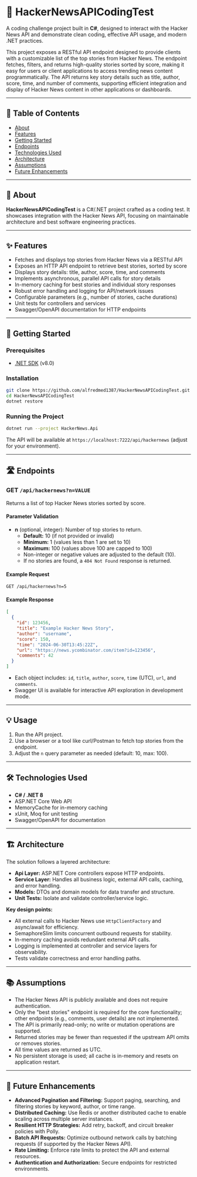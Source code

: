 # 🚀 HackerNewsAPICodingTest

A coding challenge project built in **C#**, designed to interact with the Hacker News API and demonstrate clean coding, effective API usage, and modern .NET practices.

This project exposes a RESTful API endpoint designed to provide clients with a customizable list of the top stories from Hacker News. The endpoint fetches, filters, and returns high-quality stories sorted by score, making it easy for users or client applications to access trending news content programmatically. The API returns key story details such as title, author, score, time, and number of comments, supporting efficient integration and display of Hacker News content in other applications or dashboards.

---

## 📝 Table of Contents

- [About](#about)
- [Features](#features)
- [Getting Started](#getting-started)
- [Endpoints](#endpoints)
- [Technologies Used](#technologies-used)
- [Architecture](#architecture)
- [Assumptions](#assumptions)
- [Future Enhancements](#future-enhancements)

---

## 📖 About

**HackerNewsAPICodingTest** is a C#/.NET project crafted as a coding test. It showcases integration with the Hacker News API, focusing on maintainable architecture and best software engineering practices.

---

## ✨ Features

- Fetches and displays top stories from Hacker News via a RESTful API
- Exposes an HTTP API endpoint to retrieve best stories, sorted by score
- Displays story details: title, author, score, time, and comments
- Implements asynchronous, parallel API calls for story details
- In-memory caching for best stories and individual story responses
- Robust error handling and logging for API/network issues
- Configurable parameters (e.g., number of stories, cache durations)
- Unit tests for controllers and services
- Swagger/OpenAPI documentation for HTTP endpoints

---

## 🚀 Getting Started

### Prerequisites

- [.NET SDK](https://dotnet.microsoft.com/download) (v8.0)

### Installation

```bash
git clone https://github.com/alfredmed1387/HackerNewsAPICodingTest.git
cd HackerNewsAPICodingTest
dotnet restore
```

### Running the Project

```bash
dotnet run --project HackerNews.Api
```

The API will be available at `https://localhost:7222/api/hackernews` (adjust for your environment).

---

## 🛣️ Endpoints

### GET `/api/hackernews?n=VALUE`
 
Returns a list of top Hacker News stories sorted by score.
 
#### Parameter Validation
 
 - **n** (optional, integer): Number of top stories to return.
   - **Default:** 10 (if not provided or invalid)
   - **Minimum:** 1 (values less than 1 are set to 10)
   - **Maximum:** 100 (values above 100 are capped to 100)
   - Non-integer or negative values are adjusted to the default (10).
   - If no stories are found, a `404 Not Found` response is returned.
 
#### Example Request
 
```http
GET /api/hackernews?n=5
```
 
#### Example Response
 
```json
[
  {
    "id": 123456,
    "title": "Example Hacker News Story",
    "author": "username",
    "score": 150,
    "time": "2024-06-30T13:45:22Z",
    "url": "https://news.ycombinator.com/item?id=123456",
    "comments": 42
  }
]
```

- Each object includes: `id`, `title`, `author`, `score`, `time` (UTC), `url`, and `comments`.
- Swagger UI is available for interactive API exploration in development mode.
 
---

## 💡 Usage

1. Run the API project.
2. Use a browser or a tool like curl/Postman to fetch top stories from the endpoint.
3. Adjust the `n` query parameter as needed (default: 10, max: 100).

---

## 🛠️ Technologies Used

- **C# / .NET 8**
- ASP.NET Core Web API
- MemoryCache for in-memory caching
- xUnit, Moq for unit testing
- Swagger/OpenAPI for documentation

---

## 🏗️ Architecture

The solution follows a layered architecture:
- **Api Layer:** ASP.NET Core controllers expose HTTP endpoints.
- **Service Layer:** Handles all business logic, external API calls, caching, and error handling.
- **Models:** DTOs and domain models for data transfer and structure.
- **Unit Tests:** Isolate and validate controller/service logic.

**Key design points:**
- All external calls to Hacker News use `HttpClientFactory` and async/await for efficiency.
- SemaphoreSlim limits concurrent outbound requests for stability.
- In-memory caching avoids redundant external API calls.
- Logging is implemented at controller and service layers for observability.
- Tests validate correctness and error handling paths.

---

## 📚 Assumptions

- The Hacker News API is publicly available and does not require authentication.
- Only the "best stories" endpoint is required for the core functionality; other endpoints (e.g., comments, user details) are not implemented.
- The API is primarily read-only; no write or mutation operations are supported.
- Returned stories may be fewer than requested if the upstream API omits or removes stories.
- All time values are returned as UTC.
- No persistent storage is used; all cache is in-memory and resets on application restart.

---

## 🌱 Future Enhancements

- **Advanced Pagination and Filtering:** Support paging, searching, and filtering stories by keyword, author, or time range.
- **Distributed Caching:** Use Redis or another distributed cache to enable scaling across multiple server instances.
- **Resilient HTTP Strategies:** Add retry, backoff, and circuit breaker policies with Polly.
- **Batch API Requests:** Optimize outbound network calls by batching requests (if supported by the Hacker News API).
- **Rate Limiting:** Enforce rate limits to protect the API and external resources.
- **Authentication and Authorization:** Secure endpoints for restricted environments.

